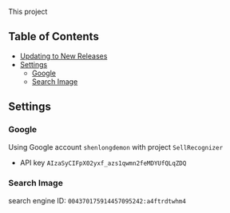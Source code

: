 

This project 

## Table of Contents

* [Updating to New Releases](#updating-to-new-releases)
* [Settings](#settings)
  * [Google](#google)
  * [Search Image](#search-image)






## Settings

### Google
Using Google account `shenlongdemon` with project `SellRecognizer`
 - API key `AIzaSyCIFpX02yxf_azs1qwmn2feMDYUfQLqZDQ`

### Search Image
search engine ID: `004370175914457095242:a4ftrdtwhm4`
